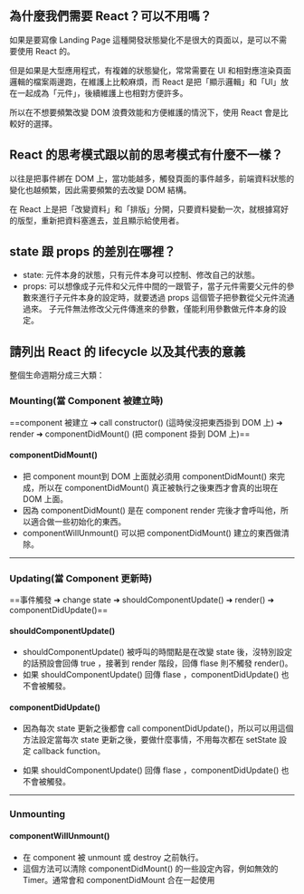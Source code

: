 ## 為什麼我們需要 React？可以不用嗎？

如果是要寫像 Landing Page 這種開發狀態變化不是很大的頁面以，是可以不需要使用 React 的。

但是如果是大型應用程式，有複雜的狀態變化，常常需要在 UI 和相對應渲染頁面邏輯的檔案兩邊跑，在維護上比較麻煩，而 React 是把「顯示邏輯」和「UI」放在一起成為「元件」，後續維護上也相對方便許多。

所以在不想要頻繁改變 DOM 浪費效能和方便維護的情況下，使用 React 會是比較好的選擇。

## React 的思考模式跟以前的思考模式有什麼不一樣？

以往是把事件綁在 DOM 上，當功能越多，觸發頁面的事件越多，前端資料狀態的變化也越頻繁，因此需要頻繁的去改變 DOM 結構。

在 React 上是把「改變資料」和「排版」分開，只要資料變動一次，就根據寫好的版型，重新把資料塞進去，並且顯示給使用者。

 
## state 跟 props 的差別在哪裡？

- state: 元件本身的狀態，只有元件本身可以控制、修改自己的狀態。
- props: 可以想像成子元件和父元件中間的一跟管子，當子元件需要父元件的參數來進行子元件本身的設定時，就要透過 props 這個管子把參數從父元件流通過來。
子元件無法修改父元件傳進來的參數，僅能利用參數做元件本身的設定。



## 請列出 React 的 lifecycle 以及其代表的意義

整個生命週期分成三大類：

### Mounting(當 Component 被建立時)
==component 被建立 ➜ call constructor() (這時侯沒把東西掛到 DOM 上) ➜ render ➜ componentDidMount() (把 component 掛到 DOM 上)==

#### componentDidMount()
- 把 component mount到 DOM 上面就必須用 componentDidMount() 來完成，所以在 componentDidMount() 真正被執行之後東西才會真的出現在 DOM 上面。
- 因為 componentDidMount() 是在 component  render 完後才會呼叫他，所以適合做一些初始化的東西。
- componentWillUnmount() 可以把 componentDidMount() 建立的東西做清除。

---

### Updating(當 Component 更新時)
==事件觸發 ➜ change state ➜ shouldComponentUpdate() ➜ render() ➜ componentDidUpdate()==


#### shouldComponentUpdate()

* shouldComponentUpdate() 被呼叫的時間點是在改變 state 後，沒特別設定的話預設會回傳 true ，接著到 render 階段，回傳 flase 則不觸發 render()。
* 如果 shouldComponentUpdate() 回傳 flase ，componentDidUpdate() 也不會被觸發。

#### componentDidUpdate()
- 因為每次 state 更新之後都會 call componentDidUpdate()，所以可以用這個方法設定當每次 state 更新之後，要做什麼事情，不用每次都在 setState 設定 callback function。
* 如果 shouldComponentUpdate() 回傳 flase ，componentDidUpdate() 也不會被觸發。


---


### Unmounting

#### componentWillUnmount()
- 在 component 被 unmount 或 destroy 之前執行。
- 這個方法可以清除 componentDidMount() 的一些設定內容，例如無效的 Timer。通常會和 componentDidMount 合在一起使用



